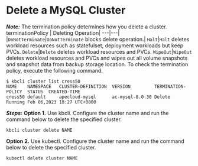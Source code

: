 # Delete a MySQL Cluster
***Note:***
The termination policy determines how you delete a cluster.
terminationPolicy | Deleting Operation|
---|---|
|`DoNotTerminate`|`DoNotTerminate` blocks delete operation.|
`Halt`|`Halt` deletes workload resources such as statefulset, deployment workloads but keep PVCs.
`Delete`|`Delete` deletes workload resources and PVCs.
`WipeOut`|`WipeOut` deletes workload resources and PVCs and wipes out all volume snapshots and snapshot data from backup storage location.
To check the termination policy, execute the following command.
```
$ kbcli cluster list cress50
NAME   	NAMESPACE	CLUSTER-DEFINITION	VERSION        	TERMINATION-POLICY	STATUS 	CREATED-TIME
cress50	default  	apecloud-mysql    	ac-mysql-8.0.30	Delete            	Running	Feb 06,2023 18:27 UTC+0800
```
***Steps:***
**Option 1.** Use kbcli.
Configure the cluster name and run the command below to delete the specified cluster.
```
kbcli cluster delete NAME
```
**Option 2.** Use kubectl.
Configure the cluster name and run the command below to delete the specified cluster.
```
kubectl delete cluster NAME
```
